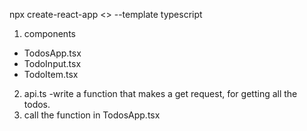 npx create-react-app <> --template typescript
1. components
 - TodosApp.tsx
 - TodoInput.tsx
 - TodoItem.tsx
2. api.ts
 -write a function that makes a get request, for getting all the todos.
3. call the function in TodosApp.tsx